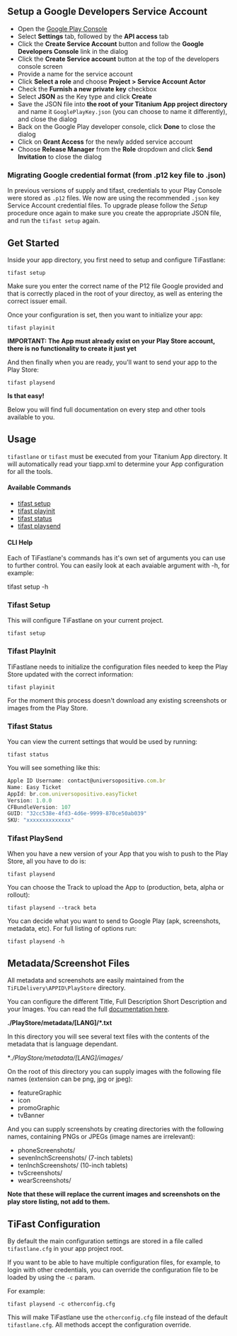 ## Setup a Google Developers Service Account

- Open the [Google Play Console](https://play.google.com/apps/publish/)
- Select **Settings** tab, followed by the **API access** tab
- Click the **Create Service Account** button and follow the **Google Developers Console** link in the dialog
- Click the **Create Service account** button at the top of the developers console screen
- Provide a name for the service account
- Click **Select a role** and choose **Project > Service Account Actor**
- Check the **Furnish a new private key** checkbox
- Select **JSON** as the Key type and click **Create**
- Save the JSON file into **the root of your Titanium App project directory** and name it `GooglePlayKey.json` (you can choose to name it differently), and close the dialog
- Back on the Google Play developer console, click **Done** to close the dialog
- Click on **Grant Access** for the newly added service account
- Choose **Release Manager** from the **Role** dropdown and click **Send Invitation** to close the dialog

### Migrating Google credential format (from .p12 key file to .json)

In previous versions of supply and tifast, credentials to your Play Console were stored as `.p12` files. We now are using the recommended `.json` key Service Account credential files. To upgrade please follow the *Setup* procedure once again to make sure you create the appropriate JSON file, and run the `tifast setup` again.

## Get Started

Inside your app directory, you first need to setup and configure TiFastlane:

	tifast setup

Make sure you enter the correct name of the P12 file Google provided and that is correctly placed in the root of your directoy, as well as entering the correct issuer email.

Once your configuration is set, then you want to initialize your app:

	tifast playinit

**IMPORTANT: The App must already exist on your Play Store account, there is no functionality to create it just yet**

And then finally when you are ready, you'll want to send your app to the Play Store:

	tifast playsend

**Is that easy!**

Below you will find full documentation on every step and other tools available to you.

## Usage

`tifastlane` or `tifast` must be executed from your Titanium App directory. It will automatically read your tiapp.xml to determine your App configuration for all the tools.

#### Available Commands
* [tifast setup](#tifast-setup)
* [tifast playinit](#tifast-init)
* [tifast status](#tifast-status)
* [tifast playsend](#tifast-send)

#### CLI Help

Each of TiFastlane's commands has it's own set of arguments you can use to further control. You can easily look at each avaiable argument with -h, for example:

tifast setup -h

### Tifast Setup
This will configure TiFastlane on your current project.

    tifast setup

### Tifast PlayInit
TiFastlane needs to initialize the configuration files needed to keep the Play Store updated with the correct information:

    tifast playinit

For the moment this process doesn't download any existing screenshots or images from the Play Store.

### Tifast Status
You can view the current settings that would be used by running:

    tifast status

You will see something like this:

```javascript
Apple ID Username: contact@universopositivo.com.br
Name: Easy Ticket
AppId: br.com.universopositivo.easyTicket
Version: 1.0.0
CFBundleVersion: 107
GUID: "32cc538e-4fd3-4d6e-9999-870ce50ab039"
SKU: "xxxxxxxxxxxxxx"
```

### Tifast PlaySend

When you have a new version of your App that you wish to push to the Play Store, all you have to do is:

	tifast playsend

You can choose the Track to upload the App to (production, beta, alpha or rollout):

	tifast playsend --track beta

You can decide what you want to send to Google Play (apk, screenshots, metadata, etc). For full listing of options run:

    tifast playsend -h


## Metadata/Screenshot Files

All metadata and screenshots are easily maintained from the `TiFLDelivery\APPID\PlayStore` directory.

You can configure the different Title, Full Description Short Description and your Images. You can read the full [documentation here](https://github.com/fastlane/supply).

**./PlayStore/metadata/[LANG]/*.txt**

In this directory you will see several text files with the contents of the metadata that is language dependant.

**./PlayStore/metadata/[LANG]/images/*

On the root of this directory you can supply images with the following file names (extension can be png, jpg or jpeg):

* featureGraphic
* icon
* promoGraphic
* tvBanner


And you can supply screenshots by creating directories with the following names, containing PNGs or JPEGs (image names are irrelevant):

* phoneScreenshots/
* sevenInchScreenshots/ (7-inch tablets)
* tenInchScreenshots/ (10-inch tablets)
* tvScreenshots/
* wearScreenshots/

**Note that these will replace the current images and screenshots on the play store listing, not add to them.**

## TiFast Configuration

By default the main configuration settings are stored in a file called `tifastlane.cfg` in your app project root.

If you want to be able to have multiple configuration files, for example, to login with other credentials, you can override the configuration file to be loaded by using the `-c` param.

For example:

	tifast playsend -c otherconfig.cfg
	
This will make TiFastlane use the `otherconfig.cfg` file instead of the default `tifastlane.cfg`. All methods accept the configuration override.
